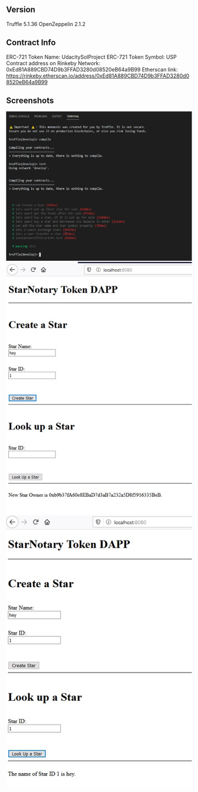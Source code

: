 

## Version
Truffle 5.1.36
OpenZeppelin 2.1.2

## Contract Info
ERC-721 Token Name: UdacitySolProject
ERC-721 Token Symbol: USP
Contract address on Rinkeby Network: 0xEd81A889CBD74D9b3FFAD3280d08520eB64a9B99
Etherscan link: https://rinkeby.etherscan.io/address/0xEd81A889CBD74D9b3FFAD3280d08520eB64a9B99

## Screenshots
![Passing Tests](https://raw.githubusercontent.com/RLNYC/udacity_StarNotary/master/screenshots/passing%20test.jpg)
![Create Star](https://raw.githubusercontent.com/RLNYC/udacity_StarNotary/master/screenshots/create%20star.jpg)
![Look Up Star Info](https://raw.githubusercontent.com/RLNYC/udacity_StarNotary/master/screenshots/look%20up%20star%20info.jpg)